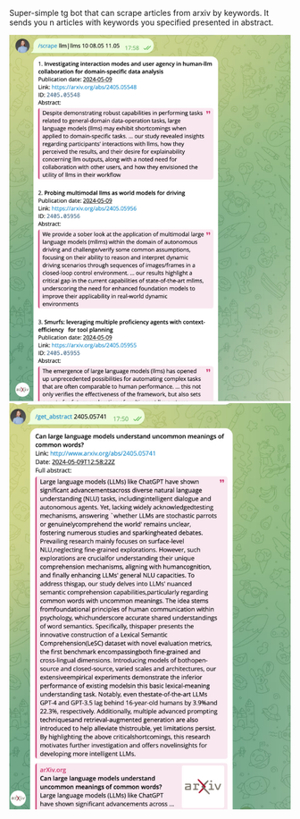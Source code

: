 Super-simple tg bot that can scrape articles from arxiv by keywords.
It sends you n articles with keywords you specified presented in abstract.

![Alt Text](example_images/scrape.jpg)
![Alt Text](example_images/abstract.jpg)
